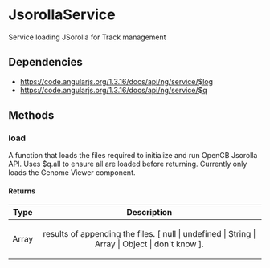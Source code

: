 



# JsorollaService











Service loading JSorolla for Track management







## Dependencies


* https://code.angularjs.org/1.3.16/docs/api/ng/service/$log
* https://code.angularjs.org/1.3.16/docs/api/ng/service/$q



  




## Methods
### load
A function that loads the files required to initialize and run OpenCB Jsorolla API.
Uses $q.all to ensure all are loaded before returning.
Currently only loads the Genome Viewer component.






#### Returns</h4>

| Type | Description |
| :--: | :--: |
| Array | <p>results of appending the files. [ null &#124; undefined &#124; String &#124; Array &#124; Object &#124; don&#39;t know ].</p>  |











